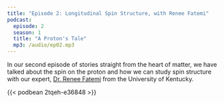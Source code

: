 ```yaml
---
title: "Episode 2: Longitudinal Spin Structure, with Renee Fatemi"
podcast:
  episode: 2
  season: 1
  title: "A Proton's Tale"
  mp3: /audio/ep02.mp3
---
```


In our second episode of stories straight from the heart of matter, we have talked about the spin on the proton and how we can study spin structure with our expert, [Dr. Renee Fatemi](/guests/fatemi) from the University of Kentucky.

<!-- {{< audio src="/audio/ep02.mp3" >}} -->
{{< podbean 2tqeh-e36848 >}}
